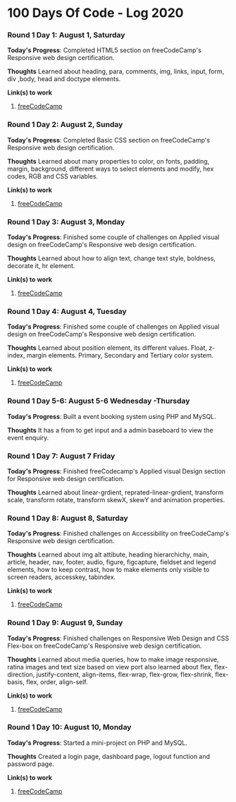 # 100 Days Of Code - Log 2020

### Round 1 Day 1: August 1, Saturday

**Today's Progress**: Completed HTML5 section on freeCodeCamp's Responsive web design certification.

**Thoughts** Learned about heading, para, comments, img, links, input, form, div ,body, head and doctype elements.

**Link(s) to work**
1. [freeCodeCamp](https://freecodecamp.org/)

### Round 1 Day 2: August 2, Sunday

**Today's Progress**: Completed Basic CSS section on freeCodeCamp's Responsive web design certification.

**Thoughts** Learned about many properties to color, on fonts, padding, margin, background, different ways to select elements and modify, hex codes, RGB and CSS variables.

**Link(s) to work**
1. [freeCodeCamp](https://freecodecamp.org/)

### Round 1 Day 3: August 3, Monday

**Today's Progress**: Finished some couple of challenges on Applied visual design on freeCodeCamp's Responsive web design certification.

**Thoughts** Learned about how to align text, change text style, boldness, decorate it, hr element.

**Link(s) to work**
1. [freeCodeCamp](https://freecodecamp.org/)


### Round 1 Day 4: August 4, Tuesday

**Today's Progress**: Finished some couple of challenges on Applied visual design on freeCodeCamp's Responsive web design certification.

**Thoughts** Learned about position element, its different values. Float, z-index, margin elements. Primary, Secondary and Tertiary color system. 

**Link(s) to work**
1. [freeCodeCamp](https://freecodecamp.org/)

### Round 1 Day 5-6: August 5-6 Wednesday -Thursday

**Today's Progress**: Built a event booking system using PHP and MySQL.

**Thoughts** It has a from to get input and a admin baseboard to view the event enquiry. 

### Round 1 Day 7: August 7 Friday

**Today's Progress**: Finished freeCodecamp's Applied visual Design section for Responsive web design certification.

**Thoughts** Learned about linear-grdient, reprated-linear-grdient, transform scale, transform rotate, transform skewX, skewY and animation properties.

### Round 1 Day 8: August 8, Saturday

**Today's Progress**: Finished challenges on Accessibility on freeCodeCamp's Responsive web design certification.

**Thoughts** Learned about img alt attibute, heading hierarchichy, main, article, header, nav, footer, audio, figure, figcapture, fieldset and legend elements, how to keep contrast, how to make elements only visible to screen readers, accesskey, tabindex. 

**Link(s) to work**
1. [freeCodeCamp](https://freecodecamp.org/)

### Round 1 Day 9: August 9, Sunday

**Today's Progress**: Finished challenges on Responsive Web Design and CSS Flex-box on freeCodeCamp's Responsive web design certification.

**Thoughts** Learned about media queries, how to make image responsive, ratina images and text size based on view port also learned about flex, flex-direction, justify-content, align-items, flex-wrap, flex-grow, flex-shrink, flex-basis, flex, order, align-self. 

**Link(s) to work**
1. [freeCodeCamp](https://freecodecamp.org/)


### Round 1 Day 10: August 10, Monday

**Today's Progress**: Started a mini-project on PHP and MySQL.

**Thoughts** Created a login page, dashboard page, logout function and password page. 

**Link(s) to work**
1. [freeCodeCamp](https://freecodecamp.org/)
